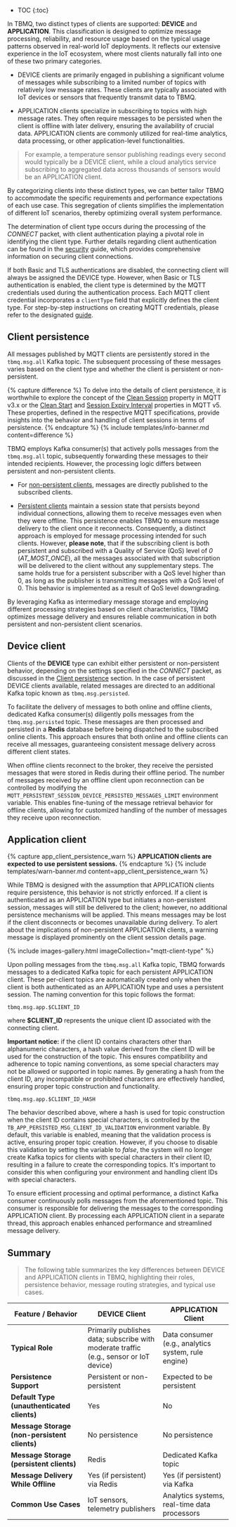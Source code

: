 
* TOC
{:toc}

In TBMQ, two distinct types of clients are supported: **DEVICE** and **APPLICATION**. 
This classification is designed to optimize message processing, reliability, and resource usage based on the typical usage patterns observed in real-world IoT deployments.
It reflects our extensive experience in the IoT ecosystem, where most clients naturally fall into one of these two primary categories.

* DEVICE clients are primarily engaged in publishing a significant volume of messages while subscribing to a limited number of topics with relatively low message rates. 
These clients are typically associated with IoT devices or sensors that frequently transmit data to TBMQ.

* APPLICATION clients specialize in subscribing to topics with high message rates. 
They often require messages to be persisted when the client is offline with later delivery, ensuring the availability of crucial data. 
APPLICATION clients are commonly utilized for real-time analytics, data processing, or other application-level functionalities.

> For example, a temperature sensor publishing readings every second would typically be a DEVICE client, while a cloud analytics service subscribing to aggregated data across thousands of sensors would be an APPLICATION client.

By categorizing clients into these distinct types, we can better tailor TBMQ to accommodate the specific 
requirements and performance expectations of each use case. 
This segregation of clients simplifies the implementation of different IoT scenarios, thereby optimizing overall system performance.

The determination of client type occurs during the processing of the _CONNECT_ packet, with client authentication playing 
a pivotal role in identifying the client type. Further details regarding client authentication can be found in the [security](/docs/mqtt-broker/security/) guide, 
which provides comprehensive information on securing client connections.

If both Basic and TLS authentications are disabled, the connecting client will always be assigned the DEVICE type. 
However, when Basic or TLS authentication is enabled, the client type is determined by the MQTT credentials used during the authentication process. 
Each MQTT client credential incorporates a `clientType` field that explicitly defines the client type. 
For step-by-step instructions on creating MQTT credentials, please refer to the designated [guide](/docs/mqtt-broker/user-guide/ui/mqtt-client-credentials/).

## Client persistence

All messages published by MQTT clients are persistently stored in the `tbmq.msg.all` Kafka topic. 
The subsequent processing of these messages varies based on the client type and whether the client is persistent or non-persistent.

{% capture difference %}
To delve into the details of client persistence, it is worthwhile to explore the concept of the 
[Clean Session](https://docs.oasis-open.org/mqtt/mqtt/v3.1.1/os/mqtt-v3.1.1-os.html#_Toc398718030) property in MQTT v3.x or 
the [Clean Start](https://docs.oasis-open.org/mqtt/mqtt/v5.0/os/mqtt-v5.0-os.html#_Toc3901039) and
[Session Expiry Interval](https://docs.oasis-open.org/mqtt/mqtt/v5.0/os/mqtt-v5.0-os.html#_Toc3901048) properties in MQTT v5. 
These properties, defined in the respective MQTT specifications, provide insights into the behavior and handling of client sessions in terms of persistence.
{% endcapture %}
{% include templates/info-banner.md content=difference %}

TBMQ employs Kafka consumer(s) that actively polls messages from the `tbmq.msg.all` topic, subsequently forwarding these messages to their intended recipients. 
However, the processing logic differs between persistent and non-persistent clients.

* For [non-persistent clients](/docs/mqtt-broker/architecture/#non-persistent-client), messages are directly published to the subscribed clients.

* [Persistent clients](/docs/mqtt-broker/architecture/#persistent-client) maintain a session state that persists beyond individual connections, allowing them to receive messages even when they were offline. 
This persistence enables TBMQ to ensure message delivery to the client once it reconnects. Consequently, a distinct approach is employed for message processing intended for such clients.
However, **please note**, that if the subscribing client is both persistent and subscribed with a Quality of Service (QoS) level of _0_ (_AT_MOST_ONCE_), 
all the messages associated with that subscription will be delivered to the client without any supplementary steps. 
The same holds true for a persistent subscriber with a QoS level higher than 0, as long as the publisher is transmitting messages with a QoS level of 0. 
This behavior is implemented as a result of QoS level downgrading.

By leveraging Kafka as intermediary message storage and employing different processing strategies based on client characteristics, 
TBMQ optimizes message delivery and ensures reliable communication in both persistent and non-persistent client scenarios.

## Device client

Clients of the **DEVICE** type can exhibit either persistent or non-persistent behavior, depending on the settings specified in the _CONNECT_ packet, 
as discussed in the [Client persistence](#client-persistence) section. 
In the case of persistent DEVICE clients available, related messages are directed to an additional Kafka topic known as `tbmq.msg.persisted`.

To facilitate the delivery of messages to both online and offline clients, dedicated Kafka consumer(s) diligently polls messages from the `tbmq.msg.persisted` topic. 
These messages are then processed and persisted in a **Redis** database before being dispatched to the subscribed online clients. 
This approach ensures that both online and offline clients can receive all messages, guaranteeing consistent message delivery across different client states.

When offline clients reconnect to the broker, they receive the persisted messages that were stored in Redis during their offline period. 
The number of messages received by an offline client upon reconnection can be controlled by modifying the 
`MQTT_PERSISTENT_SESSION_DEVICE_PERSISTED_MESSAGES_LIMIT` environment variable. 
This enables fine-tuning of the message retrieval behavior for offline clients, allowing for customized handling of the number of messages they receive upon reconnection.

## Application client

{% capture app_client_persistence_warn %}
**APPLICATION clients are expected to use persistent sessions.**
{% endcapture %}
{% include templates/warn-banner.md content=app_client_persistence_warn %}

While TBMQ is designed with the assumption that APPLICATION clients require persistence, this behavior is not strictly enforced.
If a client is authenticated as an APPLICATION type but initiates a non-persistent session, messages will still be delivered to the client; 
however, no additional persistence mechanisms will be applied. This means messages may be lost if the client disconnects or becomes unavailable during delivery.
To alert about the implications of non-persistent APPLICATION clients, a warning message is displayed prominently on the client session details page.

{% include images-gallery.html imageCollection="mqtt-client-type" %}

Upon polling messages from the `tbmq.msg.all` Kafka topic, TBMQ forwards messages to a dedicated Kafka topic for each persistent APPLICATION client.
These per-client topics are automatically created only when the client is both authenticated as an APPLICATION type and uses a persistent session.
The naming convention for this topic follows the format:

```
tbmq.msg.app.$CLIENT_ID
```
where **$CLIENT_ID** represents the unique client ID associated with the connecting client.

**Important notice:** if the client ID contains characters other than alphanumeric characters, 
a hash value derived from the client ID will be used for the construction of the topic. 
This ensures compatibility and adherence to topic naming conventions, as some special characters may not be allowed or supported in topic names. 
By generating a hash from the client ID, any incompatible or prohibited characters are effectively handled, ensuring proper topic construction and functionality.

```
tbmq.msg.app.$CLIENT_ID_HASH
```

The behavior described above, where a hash is used for topic construction when the client ID contains special characters, 
is controlled by the `TB_APP_PERSISTED_MSG_CLIENT_ID_VALIDATION` environment variable. 
By default, this variable is enabled, meaning that the validation process is active, ensuring proper topic creation. 
However, if you choose to disable this validation by setting the variable to _false_, 
the system will no longer create Kafka topics for clients with special characters in their client ID, resulting in a failure to create the corresponding topics. 
It's important to consider this when configuring your environment and handling client IDs with special characters.

To ensure efficient processing and optimal performance, a distinct Kafka consumer continuously polls messages from the aforementioned topic. 
This consumer is responsible for delivering the messages to the corresponding APPLICATION client. 
By processing each APPLICATION client in a separate thread, this approach enables enhanced performance and streamlined message delivery.

## Summary

> The following table summarizes the key differences between DEVICE and APPLICATION clients in TBMQ, highlighting their roles, persistence behavior, message routing strategies, and typical use cases.

| Feature / Behavior                             | **DEVICE Client**                                                                      | **APPLICATION Client**                              |
|------------------------------------------------|----------------------------------------------------------------------------------------|-----------------------------------------------------|
| **Typical Role**                               | Primarily publishes data; subscribe with moderate traffic (e.g., sensor or IoT device) | Data consumer (e.g., analytics system, rule engine) |
| **Persistence Support**                        | Persistent or non-persistent                                                           | Expected to be persistent                           |
| **Default Type (unauthenticated clients)**     | Yes                                                                                    | No                                                  |
| **Message Storage (non-persistent clients)**   | No persistence                                                                         | No persistence                                      |
| **Message Storage (persistent clients)**       | Redis                                                                                  | Dedicated Kafka topic                               |
| **Message Delivery While Offline**             | Yes (if persistent) via Redis                                                          | Yes (if persistent) via Kafka                       |
| **Common Use Cases**                           | IoT sensors, telemetry publishers                                                      | Analytics systems, real-time data processors        |

